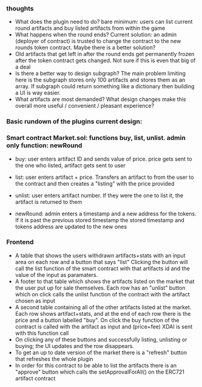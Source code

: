 
### thoughts
- What does the plugin need to do? bare minimum: users can list current round artifacts and buy listed artifacts from within the game
- What happens when the round ends? Current solution: an admin (deployer of contract) is trusted to change the contract to the new rounds token contract. Maybe there is a better solution?
- Old artifacts that get left in after the round ends get permanently frozen after the token contract gets changed. Not sure if this is even that big of a deal
- Is there a better way to design subgraph? The main problem limiting here is the subgraph stores only 100 artifacts and stores them as an array. If subgraph could return something like a dictionary then building a UI is way easier.
- What artifacts are most demanded? What design changes make this overall more useful / convenient / pleasant experience?



### Basic rundown of the plugins current design: 
### Smart contract Market.sol: functions buy, list, unlist. admin only function: newRound

- buy: user enters artifact ID and sends value of price. price gets sent to the one who listed, artifact gets sent to user
- list:  user enters artifact + price. Transfers an artifact to from the user to the contract and then creates a "listing" with the price provided
- unlist: user enters artifact number. If they were the one to list it, the artifact is returned to them

- newRound: admin enters a timestamp and a new address for the tokens. If it is past the previous stored timestamp the stored timestamp and tokens address are updated to the new ones


### Frontend
- A table that shows the users withdrawn artifacts+stats with an input area on each row and a button that says "list" Clicking the button will call the list function of the smart contract with that artifacts id and the value of the input as paramaters.
- A footer to that table which shows the artifacts listed on the market that the user put up for sale themselves. Each row has an "unlist" button which on click calls the unlist function of the contract with the artifact chosen as input
- A second table containing all of the other artifacts listed at the market. Each row shows artifact+stats, and at the end of each row there is the price and a button labelled "buy". On click the buy function of the contract is called with the artifact as input and (price+fee) XDAI is sent with this function call
- On clicking any of these buttons and successfully listing, unlisting or buying; the UI updates and the row disappears.
- To get an up to date version of the market there is a "refresh" button that refreshes the whole plugin
- In order for this contract to be able to list the artifacts there is an "approve" button which calls the setApprovalForAll() on the ERC721 artifact contract
